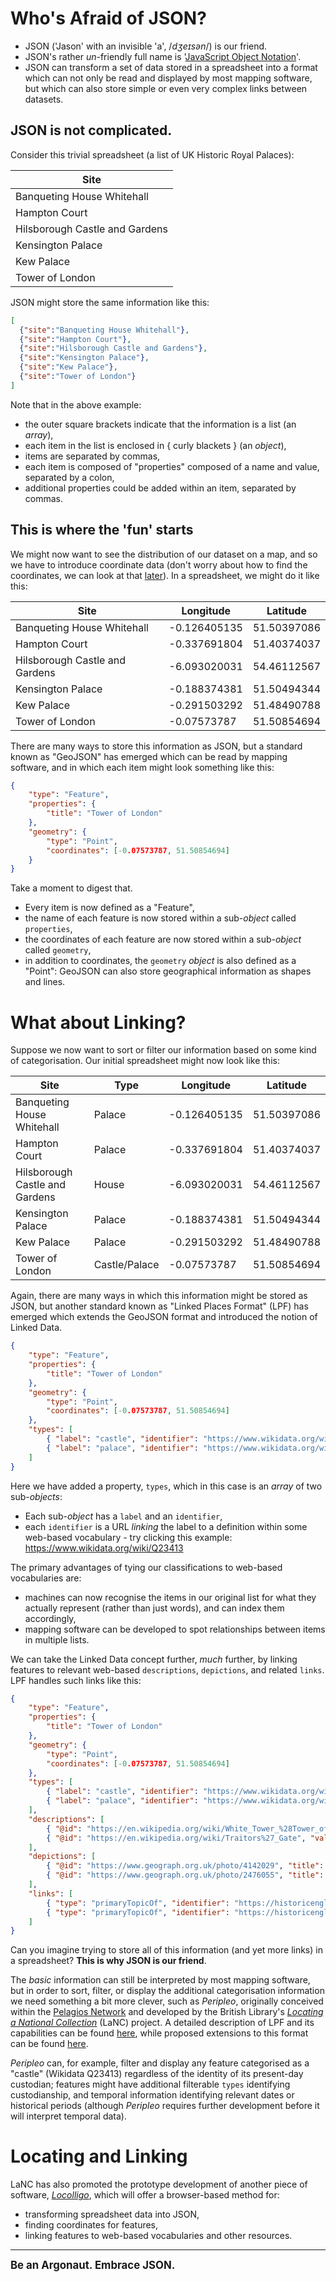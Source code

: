 # Who's Afraid of JSON?

* JSON ('Jason' with an invisible 'a', /*dʒeɪsən*/) is our friend.
* JSON's rather *un*-friendly full name is '[JavaScript Object Notation](https://en.wikipedia.org/wiki/JSON)'.
* JSON can transform a set of data stored in a spreadsheet into a format which can not only be read and displayed by most mapping software, 
but which can also store simple or even very complex links between datasets.

## JSON is not complicated.

Consider this trivial spreadsheet (a list of UK Historic Royal Palaces):

| Site                            |
| ---                             |
| Banqueting House Whitehall      |
| Hampton Court                   |
| Hilsborough Castle and Gardens  |
| Kensington Palace               |
| Kew Palace                      |
| Tower of London                 |

JSON might store the same information like this:

``` json
[
  {"site":"Banqueting House Whitehall"},
  {"site":"Hampton Court"},
  {"site":"Hilsborough Castle and Gardens"},
  {"site":"Kensington Palace"},
  {"site":"Kew Palace"},
  {"site":"Tower of London"}
]
```
Note that in the above example:

  * the outer square brackets indicate that the information is a list (an *array*),
  * each item in the list is enclosed in { curly blackets } (an *object*),
  * items are separated by commas,
  * each item is composed of "properties" composed of a name and value, separated by a colon,
  * additional properties could be added within an item, separated by commas.

## This is where the 'fun' starts

We might now want to see the distribution of our dataset on a map, and so we have to introduce coordinate data 
(don't worry about how to find the coordinates, we can look at that [later](#locating-and-linking)). In a spreadsheet, we might do it like this:

| Site                            | Longitude    | Latitude 
| ---                             | ---          | ---
| Banqueting House Whitehall      | -0.126405135 | 51.50397086
| Hampton Court                   | -0.337691804 | 51.40374037
| Hilsborough Castle and Gardens  | -6.093020031 | 54.46112567
| Kensington Palace               | -0.188374381 | 51.50494344
| Kew Palace                      | -0.291503292 | 51.48490788
| Tower of London                 | -0.07573787  | 51.50854694

There are many ways to store this information as JSON, but a standard known as "GeoJSON" has emerged which can be read by mapping software, and in which each item might look something like this:

``` json
{
	"type": "Feature",
	"properties": {
		"title": "Tower of London"
	},
	"geometry": {
		"type": "Point",
		"coordinates": [-0.07573787, 51.50854694]
	}
}
```
Take a moment to digest that.

  * Every item is now defined as a "Feature",
  * the name of each feature is now stored within a sub-*object* called `properties`,
  * the coordinates of each feature are now stored within a sub-*object* called `geometry`,
  * in addition to coordinates, the `geometry` *object* is also defined as a "Point": GeoJSON can also store geographical information as shapes and lines.

# What about Linking?

Suppose we now want to sort or filter our information based on some kind of categorisation. Our initial spreadsheet might now look like this:

| Site                            | Type          | Longitude    | Latitude 
| ---                             | ---           | ---          | ---
| Banqueting House Whitehall      | Palace        | -0.126405135 | 51.50397086
| Hampton Court                   | Palace        | -0.337691804 | 51.40374037
| Hilsborough Castle and Gardens  | House         | -6.093020031 | 54.46112567
| Kensington Palace               | Palace        | -0.188374381 | 51.50494344
| Kew Palace                      | Palace        | -0.291503292 | 51.48490788
| Tower of London                 | Castle/Palace | -0.07573787  | 51.50854694

Again, there are many ways in which this information might be stored as JSON, but another standard known as "Linked Places Format" (LPF) has emerged 
which extends the GeoJSON format and introduced the notion of Linked Data. 

``` json
{
	"type": "Feature",
	"properties": {
		"title": "Tower of London"
	},
	"geometry": {
		"type": "Point",
		"coordinates": [-0.07573787, 51.50854694]
	},
	"types": [
		{ "label": "castle", "identifier": "https://www.wikidata.org/wiki/Q23413" },
		{ "label": "palace", "identifier": "https://www.wikidata.org/wiki/Q16560" }
	]
}
```

Here we have added a property, `types`, which in this case is an *array* of two sub-*objects*:

  * Each sub-*object* has a `label` and an `identifier`,
  * each `identifier` is a URL *linking* the label to a definition within some web-based vocabulary - try clicking this example: https://www.wikidata.org/wiki/Q23413

The primary advantages of tying our classifications to web-based vocabularies are:

  * machines can now recognise the items in our original list for what they actually represent (rather than just words), and can index them accordingly,
  * mapping software can be developed to spot relationships between items in multiple lists.

We can take the Linked Data concept further, *much* further, by linking features to relevant web-based `descriptions`, `depictions`, and related `links`. LPF handles such links like this:

``` json
{
	"type": "Feature",
	"properties": {
		"title": "Tower of London"
	},
	"geometry": {
		"type": "Point",
		"coordinates": [-0.07573787, 51.50854694]
	},
	"types": [
		{ "label": "castle", "identifier": "https://www.wikidata.org/wiki/Q23413" },
		{ "label": "palace", "identifier": "https://www.wikidata.org/wiki/Q16560" }
	],
	"descriptions": [
		{ "@id": "https://en.wikipedia.org/wiki/White_Tower_%28Tower_of_London%29", "value": "The White Tower is a central tower, the old keep, at the Tower of London. It was built by William the Conqueror during the early 1080s, and subsequently extended. The White Tower was the castle's strongest point militarily, and provided accommodation for the king and his representatives, as well as (...)" },
		{ "@id": "https://en.wikipedia.org/wiki/Traitors%27_Gate", "value": "The Traitor's Gate is an entrance through which many prisoners of the Tudors arrived at the Tower of London. The gate was built by Edward I, to provide a water gate entrance to the Tower, part of St. Thomas's Tower, which was designed to provide additional accommodation for the royal family (...)" }
	],
	"depictions": [
		{ "@id": "https://www.geograph.org.uk/photo/4142029", "title": "TQ3380 : Poppies in the Moat, Tower of London, E1" },
		{ "@id": "https://www.geograph.org.uk/photo/2476055", "title": "TQ3380 : The Tower of London" }
	],
	"links": [
		{ "type": "primaryTopicOf", "identifier": "https://historicengland.org.uk/listing/the-list/list-entry/1002061" },
		{ "type": "primaryTopicOf", "identifier": "https://historicengland.org.uk/listing/the-list/list-entry/1000092" }
	]
}
```

Can you imagine trying to store all of this information (and yet more links) in a spreadsheet? **This is why JSON is our friend**.

The *basic* information can still be interpreted by most mapping software, but in order to sort, filter, or display the additional categorisation information we need
something a bit more clever, such as *Peripleo*, originally conceived within the [Pelagios Network](https://pelagios.org/) and developed by the British Library's [*Locating a National Collection*](https://britishlibrary.github.io/locating-a-national-collection/) (LaNC) project. A detailed description of LPF and its capabilities can be found [here](https://github.com/LinkedPasts/linked-places-format), while proposed extensions to this format can be found [here](https://github.com/docuracy/Locolligo/blob/main/schemas/LP.json).

*Peripleo* can, for example, filter and display any feature categorised as a "castle" (Wikidata Q23413) regardless of the identity of its present-day custodian; features might have additional filterable `types` identifying custodianship, and temporal information identifying relevant dates or historical periods (although *Peripleo* requires further development before it will interpret temporal data).

# Locating and Linking

LaNC has also promoted the prototype development of another piece of software, [*Locolligo*](https://github.com/docuracy/Locolligo/blob/main/README.md), which will offer a browser-based method for:

 * transforming spreadsheet data into JSON,
 * finding coordinates for features,
 * linking features to web-based vocabularies and other resources.

---

<b><big>Be an Argonaut. Embrace JSON.</big></b>
